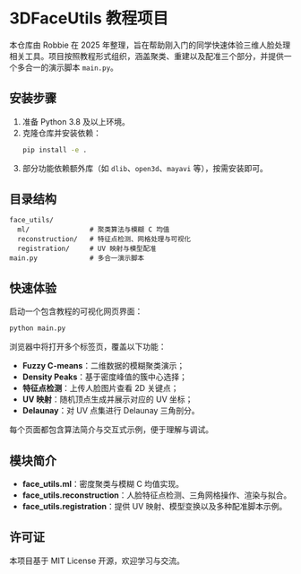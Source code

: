 # 3DFaceUtils 教程项目

本仓库由 Robbie 在 2025 年整理，旨在帮助刚入门的同学快速体验三维人脸处理相关工具。项目按照教程形式组织，涵盖聚类、重建以及配准三个部分，并提供一个多合一的演示脚本 `main.py`。

## 安装步骤

1. 准备 Python 3.8 及以上环境。
2. 克隆仓库并安装依赖：
   ```bash
   pip install -e .
   ```
3. 部分功能依赖额外库（如 `dlib`、`open3d`、`mayavi` 等），按需安装即可。

## 目录结构

```text
face_utils/
  ml/               # 聚类算法与模糊 C 均值
  reconstruction/   # 特征点检测、网格处理与可视化
  registration/     # UV 映射与模型配准
main.py             # 多合一演示脚本
```

## 快速体验

启动一个包含教程的可视化网页界面：

```bash
python main.py
```

浏览器中将打开多个标签页，覆盖以下功能：

- **Fuzzy C-means**：二维数据的模糊聚类演示；
- **Density Peaks**：基于密度峰值的簇中心选择；
- **特征点检测**：上传人脸图片查看 2D 关键点；
- **UV 映射**：随机顶点生成并展示对应的 UV 坐标；
- **Delaunay**：对 UV 点集进行 Delaunay 三角剖分。

每个页面都包含算法简介与交互式示例，便于理解与调试。

## 模块简介

- **face_utils.ml**：密度聚类与模糊 C 均值实现。
- **face_utils.reconstruction**：人脸特征点检测、三角网格操作、渲染与拟合。
- **face_utils.registration**：提供 UV 映射、模型变换以及多种配准脚本示例。

## 许可证

本项目基于 MIT License 开源，欢迎学习与交流。
